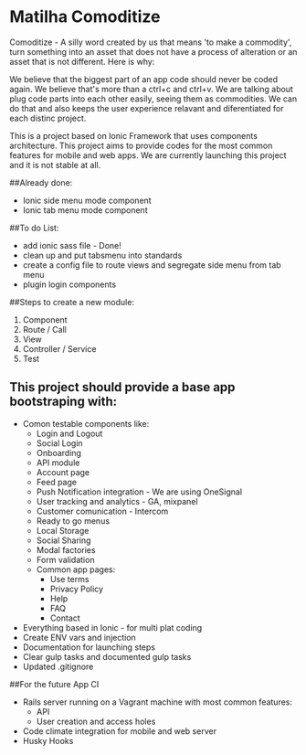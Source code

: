 # Matilha Comoditize

Comoditize - A silly word created by us that means 'to make a commodity', turn something into an asset that does not have a process of alteration or an asset that is not different. Here is why:

We believe that the biggest part of an app code should never be coded again. 
We believe that's more than a ctrl+c and ctrl+v. 
We are talking about plug code parts into each other easily, seeing them as commodities.
We can do that and also keeps the user experience relavant and diferentiated for each distinc project.


This is a project based on Ionic Framework that uses components architecture. This project aims to provide codes for the most common features for mobile and web apps. We are currently launching this project and it is not stable at all. 

##Already done:
- Ionic side menu mode component
- Ionic tab menu mode component

##To do List:
- add ionic sass file - Done!
- clean up and put tabsmenu into standards
- create a config file to route views and segregate side menu from tab menu
- plugin login components

                

##Steps to create a new module:
1. Component
2. Route / Call
3. View
4. Controller / Service
5. Test


## This project should provide a base app bootstraping with:

- Comon testable components like:
  - Login and Logout
  - Social Login
  - Onboarding
  - API module
  - Account page
  - Feed page
  - Push Notification integration - We are using OneSignal
  - User tracking and analytics - GA, mixpanel
  - Customer comunication - Intercom
  - Ready to go menus
  - Local Storage
  - Social Sharing
  - Modal factories
  - Form validation
  - Common app pages:
    - Use terms
    - Privacy Policy
    - Help
    - FAQ
    - Contact
- Everything based in Ionic - for multi plat coding
- Create ENV vars and injection
- Documentation for launching steps
- Clear gulp tasks and documented gulp tasks
- Updated .gitignore

##For the future App CI

- Rails server running on a Vagrant machine with most common features:
  - API
  - User creation and access holes
- Code climate integration for mobile and web server
- Husky Hooks


